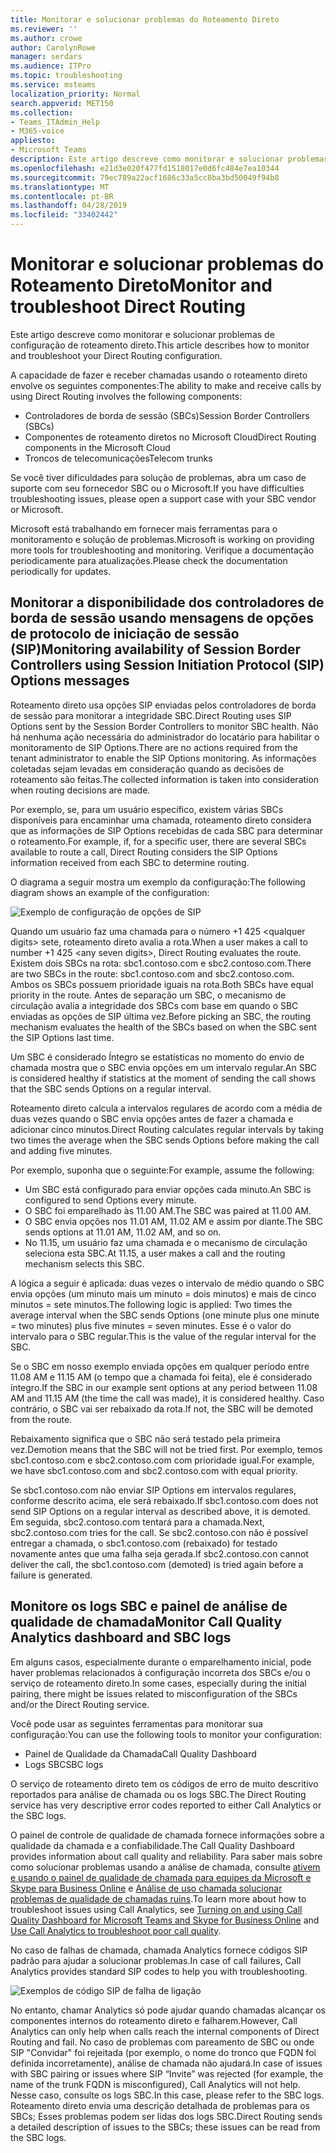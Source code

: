 ```yaml
---
title: Monitorar e solucionar problemas do Roteamento Direto
ms.reviewer: ''
ms.author: crowe
author: CarolynRowe
manager: serdars
ms.audience: ITPro
ms.topic: troubleshooting
ms.service: msteams
localization_priority: Normal
search.appverid: MET150
ms.collection:
- Teams_ITAdmin_Help
- M365-voice
appliesto:
- Microsoft Teams
description: Este artigo descreve como monitorar e solucionar problemas de configuração de roteamento direto.
ms.openlocfilehash: e21d3e020f477fd1518017e0d6fc484e7ea10344
ms.sourcegitcommit: 79ec789a22acf1686c33a5cc8ba3bd50049f94b8
ms.translationtype: MT
ms.contentlocale: pt-BR
ms.lasthandoff: 04/28/2019
ms.locfileid: "33402442"
---
```

# <a name="monitor-and-troubleshoot-direct-routing"></a><span data-ttu-id="348d9-103">Monitorar e solucionar problemas do Roteamento Direto</span><span class="sxs-lookup"><span data-stu-id="348d9-103">Monitor and troubleshoot Direct Routing</span></span>

<span data-ttu-id="348d9-104">Este artigo descreve como monitorar e solucionar problemas de configuração de roteamento direto.</span><span class="sxs-lookup"><span data-stu-id="348d9-104">This article describes how to monitor and troubleshoot your Direct Routing configuration.</span></span> 

<span data-ttu-id="348d9-105">A capacidade de fazer e receber chamadas usando o roteamento direto envolve os seguintes componentes:</span><span class="sxs-lookup"><span data-stu-id="348d9-105">The ability to make and receive calls by using Direct Routing involves the following components:</span></span> 

- <span data-ttu-id="348d9-106">Controladores de borda de sessão (SBCs)</span><span class="sxs-lookup"><span data-stu-id="348d9-106">Session Border Controllers (SBCs)</span></span> 
- <span data-ttu-id="348d9-107">Componentes de roteamento diretos no Microsoft Cloud</span><span class="sxs-lookup"><span data-stu-id="348d9-107">Direct Routing components in the Microsoft Cloud</span></span> 
- <span data-ttu-id="348d9-108">Troncos de telecomunicações</span><span class="sxs-lookup"><span data-stu-id="348d9-108">Telecom trunks</span></span> 

<span data-ttu-id="348d9-109">Se você tiver dificuldades para solução de problemas, abra um caso de suporte com seu fornecedor SBC ou o Microsoft.</span><span class="sxs-lookup"><span data-stu-id="348d9-109">If you have difficulties troubleshooting issues, please open a support case with your SBC vendor or Microsoft.</span></span> 

<span data-ttu-id="348d9-110">Microsoft está trabalhando em fornecer mais ferramentas para o monitoramento e solução de problemas.</span><span class="sxs-lookup"><span data-stu-id="348d9-110">Microsoft is working on providing more tools for troubleshooting and monitoring.</span></span> <span data-ttu-id="348d9-111">Verifique a documentação periodicamente para atualizações.</span><span class="sxs-lookup"><span data-stu-id="348d9-111">Please check the documentation periodically for updates.</span></span> 

## <a name="monitoring-availability-of-session-border-controllers-using-session-initiation-protocol-sip-options-messages"></a><span data-ttu-id="348d9-112">Monitorar a disponibilidade dos controladores de borda de sessão usando mensagens de opções de protocolo de iniciação de sessão (SIP)</span><span class="sxs-lookup"><span data-stu-id="348d9-112">Monitoring availability of Session Border Controllers using Session Initiation Protocol (SIP) Options messages</span></span>

<span data-ttu-id="348d9-113">Roteamento direto usa opções SIP enviadas pelos controladores de borda de sessão para monitorar a integridade SBC.</span><span class="sxs-lookup"><span data-stu-id="348d9-113">Direct Routing uses SIP Options sent by the Session Border Controllers to monitor SBC health.</span></span> <span data-ttu-id="348d9-114">Não há nenhuma ação necessária do administrador do locatário para habilitar o monitoramento de SIP Options.</span><span class="sxs-lookup"><span data-stu-id="348d9-114">There are no actions required from the tenant administrator to enable the SIP Options monitoring.</span></span> <span data-ttu-id="348d9-115">As informações coletadas sejam levadas em consideração quando as decisões de roteamento são feitas.</span><span class="sxs-lookup"><span data-stu-id="348d9-115">The collected information is taken into consideration when routing decisions are made.</span></span> 

<span data-ttu-id="348d9-116">Por exemplo, se, para um usuário específico, existem várias SBCs disponíveis para encaminhar uma chamada, roteamento direto considera que as informações de SIP Options recebidas de cada SBC para determinar o roteamento.</span><span class="sxs-lookup"><span data-stu-id="348d9-116">For example, if, for a specific user, there are several SBCs available to route a call, Direct Routing considers the SIP Options information received from each SBC to determine routing.</span></span> 

<span data-ttu-id="348d9-117">O diagrama a seguir mostra um exemplo da configuração:</span><span class="sxs-lookup"><span data-stu-id="348d9-117">The following diagram shows an example of the configuration:</span></span> 

![Exemplo de configuração de opções de SIP](media/sip-options-config-example.png)

<span data-ttu-id="348d9-119">Quando um usuário faz uma chamada para o número +1 425 \<qualquer digits> sete, roteamento direto avalia a rota.</span><span class="sxs-lookup"><span data-stu-id="348d9-119">When a user makes a call to number +1 425 \<any seven digits>, Direct Routing evaluates the route.</span></span> <span data-ttu-id="348d9-120">Existem dois SBCs na rota: sbc1.contoso.com e sbc2.contoso.com.</span><span class="sxs-lookup"><span data-stu-id="348d9-120">There are two SBCs in the route: sbc1.contoso.com and sbc2.contoso.com.</span></span> <span data-ttu-id="348d9-121">Ambos os SBCs possuem prioridade iguais na rota.</span><span class="sxs-lookup"><span data-stu-id="348d9-121">Both SBCs have equal priority in the route.</span></span> <span data-ttu-id="348d9-122">Antes de separação um SBC, o mecanismo de circulação avalia a integridade dos SBCs com base em quando o SBC enviadas as opções de SIP última vez.</span><span class="sxs-lookup"><span data-stu-id="348d9-122">Before picking an SBC, the routing mechanism evaluates the health of the SBCs based on when the SBC sent the SIP Options last time.</span></span> 

<span data-ttu-id="348d9-123">Um SBC é considerado Íntegro se estatísticas no momento do envio de chamada mostra que o SBC envia opções em um intervalo regular.</span><span class="sxs-lookup"><span data-stu-id="348d9-123">An SBC is considered healthy if statistics at the moment of sending the call shows that the SBC sends Options on a regular interval.</span></span>  

<span data-ttu-id="348d9-124">Roteamento direto calcula a intervalos regulares de acordo com a média de duas vezes quando o SBC envia opções antes de fazer a chamada e adicionar cinco minutos.</span><span class="sxs-lookup"><span data-stu-id="348d9-124">Direct Routing calculates regular intervals by taking two times the average when the SBC sends Options before making the call and adding five minutes.</span></span> 

<span data-ttu-id="348d9-125">Por exemplo, suponha que o seguinte:</span><span class="sxs-lookup"><span data-stu-id="348d9-125">For example, assume the following:</span></span> 

- <span data-ttu-id="348d9-126">Um SBC está configurado para enviar opções cada minuto.</span><span class="sxs-lookup"><span data-stu-id="348d9-126">An SBC is configured to send Options every minute.</span></span> 
- <span data-ttu-id="348d9-127">O SBC foi emparelhado às 11.00 AM.</span><span class="sxs-lookup"><span data-stu-id="348d9-127">The SBC was paired at 11.00 AM.</span></span>  
- <span data-ttu-id="348d9-128">O SBC envia opções nos 11.01 AM, 11.02 AM e assim por diante.</span><span class="sxs-lookup"><span data-stu-id="348d9-128">The SBC sends options at 11.01 AM, 11.02 AM, and so on.</span></span>  
- <span data-ttu-id="348d9-129">No 11.15, um usuário faz uma chamada e o mecanismo de circulação seleciona esta SBC.</span><span class="sxs-lookup"><span data-stu-id="348d9-129">At 11.15, a user makes a call and the routing mechanism selects this SBC.</span></span> 

<span data-ttu-id="348d9-130">A lógica a seguir é aplicada: duas vezes o intervalo de médio quando o SBC envia opções (um minuto mais um minuto = dois minutos) e mais de cinco minutos = sete minutos.</span><span class="sxs-lookup"><span data-stu-id="348d9-130">The following logic is applied: Two times the average interval when the SBC sends Options (one minute plus one minute = two minutes) plus five minutes = seven minutes.</span></span> <span data-ttu-id="348d9-131">Esse é o valor do intervalo para o SBC regular.</span><span class="sxs-lookup"><span data-stu-id="348d9-131">This is the value of the regular interval for the SBC.</span></span>
 
<span data-ttu-id="348d9-132">Se o SBC em nosso exemplo enviada opções em qualquer período entre 11.08 AM e 11.15 AM (o tempo que a chamada foi feita), ele é considerado íntegro.</span><span class="sxs-lookup"><span data-stu-id="348d9-132">If the SBC in our example sent options at any period between 11.08 AM and 11.15 AM (the time the call was made), it is considered healthy.</span></span> <span data-ttu-id="348d9-133">Caso contrário, o SBC vai ser rebaixado da rota.</span><span class="sxs-lookup"><span data-stu-id="348d9-133">If not, the SBC will be demoted from the route.</span></span> 

<span data-ttu-id="348d9-134">Rebaixamento significa que o SBC não será testado pela primeira vez.</span><span class="sxs-lookup"><span data-stu-id="348d9-134">Demotion means that the SBC will not be tried first.</span></span> <span data-ttu-id="348d9-135">Por exemplo, temos sbc1.contoso.com e sbc2.contoso.com com prioridade igual.</span><span class="sxs-lookup"><span data-stu-id="348d9-135">For example, we have sbc1.contoso.com and sbc2.contoso.com with equal priority.</span></span>  

<span data-ttu-id="348d9-136">Se sbc1.contoso.com não enviar SIP Options em intervalos regulares, conforme descrito acima, ele será rebaixado.</span><span class="sxs-lookup"><span data-stu-id="348d9-136">If sbc1.contoso.com does not send SIP Options on a regular interval as described above, it is demoted.</span></span> <span data-ttu-id="348d9-137">Em seguida, sbc2.contoso.com tentará para a chamada.</span><span class="sxs-lookup"><span data-stu-id="348d9-137">Next, sbc2.contoso.com tries for the call.</span></span> <span data-ttu-id="348d9-138">Se sbc2.contoso.con não é possível entregar a chamada, o sbc1.contoso.com (rebaixado) for testado novamente antes que uma falha seja gerada.</span><span class="sxs-lookup"><span data-stu-id="348d9-138">If sbc2.contoso.con cannot deliver the call, the sbc1.contoso.com (demoted) is tried again before a failure is generated.</span></span> 

## <a name="monitor-call-quality-analytics-dashboard-and-sbc-logs"></a><span data-ttu-id="348d9-139">Monitore os logs SBC e painel de análise de qualidade de chamada</span><span class="sxs-lookup"><span data-stu-id="348d9-139">Monitor Call Quality Analytics dashboard and SBC logs</span></span> 
 
<span data-ttu-id="348d9-140">Em alguns casos, especialmente durante o emparelhamento inicial, pode haver problemas relacionados à configuração incorreta dos SBCs e/ou o serviço de roteamento direto.</span><span class="sxs-lookup"><span data-stu-id="348d9-140">In some cases, especially during the initial pairing, there might be issues related to misconfiguration of the SBCs and/or the Direct Routing service.</span></span> 

<span data-ttu-id="348d9-141">Você pode usar as seguintes ferramentas para monitorar sua configuração:</span><span class="sxs-lookup"><span data-stu-id="348d9-141">You can use the following tools to monitor your configuration:</span></span>  
 
- <span data-ttu-id="348d9-142">Painel de Qualidade da Chamada</span><span class="sxs-lookup"><span data-stu-id="348d9-142">Call Quality Dashboard</span></span> 
- <span data-ttu-id="348d9-143">Logs SBC</span><span class="sxs-lookup"><span data-stu-id="348d9-143">SBC logs</span></span> 

<span data-ttu-id="348d9-144">O serviço de roteamento direto tem os códigos de erro de muito descritivo reportados para análise de chamada ou os logs SBC.</span><span class="sxs-lookup"><span data-stu-id="348d9-144">The Direct Routing service has very descriptive error codes reported to either Call Analytics or the SBC logs.</span></span> 

<span data-ttu-id="348d9-145">O painel de controle de qualidade de chamada fornece informações sobre a qualidade da chamada e a confiabilidade.</span><span class="sxs-lookup"><span data-stu-id="348d9-145">The Call Quality Dashboard provides information about call quality and reliability.</span></span> <span data-ttu-id="348d9-146">Para saber mais sobre como solucionar problemas usando a análise de chamada, consulte [ativem e usando o painel de qualidade de chamada para equipes da Microsoft e Skype para Business Online](https://docs.microsoft.com/SkypeForBusiness/using-call-quality-in-your-organization/turning-on-and-using-call-quality-dashboard) e [Análise de uso chamada solucionar problemas de qualidade de chamadas ruins](https://docs.microsoft.com/SkypeForBusiness/using-call-quality-in-your-organization/use-call-analytics-to-troubleshoot-poor-call-quality).</span><span class="sxs-lookup"><span data-stu-id="348d9-146">To learn more about how to troubleshoot issues using Call Analytics, see [Turning on and using Call Quality Dashboard for Microsoft Teams and Skype for Business Online](https://docs.microsoft.com/SkypeForBusiness/using-call-quality-in-your-organization/turning-on-and-using-call-quality-dashboard) and [Use Call Analytics to troubleshoot poor call quality](https://docs.microsoft.com/SkypeForBusiness/using-call-quality-in-your-organization/use-call-analytics-to-troubleshoot-poor-call-quality).</span></span> 

<span data-ttu-id="348d9-147">No caso de falhas de chamada, chamada Analytics fornece códigos SIP padrão para ajudar a solucionar problemas.</span><span class="sxs-lookup"><span data-stu-id="348d9-147">In case of call failures, Call Analytics provides standard SIP codes to help you with troubleshooting.</span></span> 

![Exemplos de código SIP de falha de ligação](media/failed-response-code.png)

<span data-ttu-id="348d9-149">No entanto, chamar Analytics só pode ajudar quando chamadas alcançar os componentes internos do roteamento direto e falharem.</span><span class="sxs-lookup"><span data-stu-id="348d9-149">However, Call Analytics can only help when calls reach the internal components of Direct Routing and fail.</span></span> <span data-ttu-id="348d9-150">No caso de problemas com pareamento de SBC ou onde SIP "Convidar" foi rejeitada (por exemplo, o nome do tronco que FQDN foi definida incorretamente), análise de chamada não ajudará.</span><span class="sxs-lookup"><span data-stu-id="348d9-150">In case of issues with SBC pairing or issues where SIP “Invite” was rejected (for example, the name of the trunk FQDN is misconfigured), Call Analytics will not help.</span></span> <span data-ttu-id="348d9-151">Nesse caso, consulte os logs SBC.</span><span class="sxs-lookup"><span data-stu-id="348d9-151">In this case, please refer to the SBC logs.</span></span> <span data-ttu-id="348d9-152">Roteamento direto envia uma descrição detalhada de problemas para os SBCs; Esses problemas podem ser lidas dos logs SBC.</span><span class="sxs-lookup"><span data-stu-id="348d9-152">Direct Routing sends a detailed description of issues to the SBCs; these issues can be read from the SBC logs.</span></span> 
